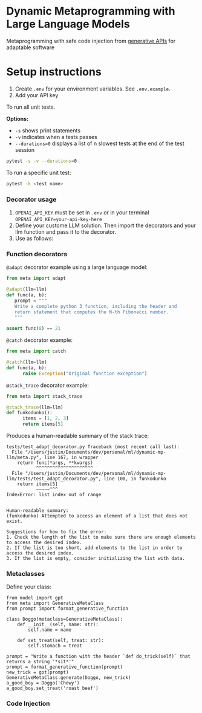 # Dynamic Metaprogramming with Large Language Models
Metaprogramming with safe code injection from [generative APIs](https://github.com/ch3njust1n/generative-api) for adaptable software

# Setup instructions
1. Create `.env` for your environment variables. See `.env.example`.
2. Add your API key

To run all unit tests. 

**Options:**
- `-s` shows print statements
- `-v` indicates when a tests passes
- `--durations=0` displays a list of n slowest tests at the end of the test session

```bash
pytest -s -v --durations=0
```

To run a specific unit test:
```bash
pytest -k <test name>
```

### Decorator usage

1. `OPENAI_API_KEY` must be set in `.env` or in your terminal `OPENAI_API_KEY=your-api-key-here`
2. Define your custome LLM solution. Then import the decorators and your llm function and pass it to the decorator.
3. Use as follows:

### Function decorators

`@adapt` decorator example using a large language model:
```python
from meta import adapt

@adapt(llm=llm)
def func(a, b):
   prompt = """
   Write a complete python 3 function, including the header and
   return statement that computes the N-th Fibonacci number.
   """

assert func(8) == 21
```

`@catch` decorator example:
```python
from meta import catch

@catch(llm=llm)
def func(a, b):
      raise Exception("Original function exception")
```

`@stack_trace` decorator example:
```python
from meta import stack_trace

@stack_trace(llm=llm)
def funkodunko():
      items = [1, 2, 3]
      return items[5]
```

Produces a human-readable summary of the stack trace:
```
tests/test_adapt_decorator.py Traceback (most recent call last):
  File "/Users/justin/Documents/dev/personal/ml/dynamic-mp-llm/meta.py", line 167, in wrapper
    return func(*args, **kwargs)
           ^^^^^^^^^^^^^^^^^^^^^
  File "/Users/justin/Documents/dev/personal/ml/dynamic-mp-llm/tests/test_adapt_decorator.py", line 100, in funkodunko
    return items[5]
           ~~~~~^^^
IndexError: list index out of range


Human-readable summary:
(funkodunko) Attempted to access an element of a list that does not exist. 

Suggestions for how to fix the error:
1. Check the length of the list to make sure there are enough elements to access the desired index. 
2. If the list is too short, add elements to the list in order to access the desired index.
3. If the list is empty, consider initializing the list with data.
```

### Metaclasses

Define your class:
```
from model import gpt
from meta import GenerativeMetaClass
from prompt import format_generative_function

class Doggo(metaclass=GenerativeMetaClass):
    def __init__(self, name: str):
        self.name = name

    def set_treat(self, treat: str):
        self.stomach = treat

prompt = "Write a function with the header `def do_trick(self)` that returns a string '*sit*'"
prompt = format_generative_function(prompt)
new_trick = gpt(prompt)
GenerativeMetaClass.generate(Doggo, new_trick)
a_good_boy = Doggo('Chewy')
a_good_boy.set_treat('roast beef')
```

### Code Injection